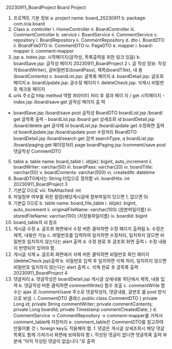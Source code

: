 20230911_BoardProject
Board Project
1. 프로젝트 기본 정보
   a. project name: board_20230911
   b. package: com.icia.board
2. Class
   a. controller
   i. HomeController
   ii. BoardController
   iii. CommentController
   b. service
   i. BoardService
   ii. CommentService
   c. repository
   i. BoardRepository
   ii. CommentRepository
   d. dto
   i. BoardDTO
   ii. BoardFileDTO
   iii. CommentDTO
   iv. PageDTO
   e. mapper
   i. board-mapper
   ii. comment-mapper
3. jsp
   a. index.jsp: 시작페이지(글작성, 목록출력을 위한 링크 있음)
   b. boardSave.jsp: 글작성 페이지
   20230911_BoardProject 2
   i. 글 작성 정보: 작성자(boardWriter), 글비밀번호(boardPass), 제목(boardTitle), 내
   용(boardContents)
   c. boardList.jsp: 글목록 페이지
   d. boardDetail.jsp: 글조회 페이지
   e. boardUpdate.jsp: 글수정 페이지
   f. deleteCheck.jsp: 삭제시 비밀번호 체크용 페이지
4. urls
   주소값 http method 역할 파라미터
   처리 후 결과 페이
   지
   / get 시작페이지 - index.jsp
   /board/save get
   글작성 페이지 출
   력
- boardSave.jsp
  /board/save post 글작성 BoardDTO boardList.jsp
  /board/ get 글목록 출력 - boardList.jsp
  /board get 상세조회 id boardDetail.jsp
  /board/delete get 글삭제 id boardList.jsp
  /board/update get 수정화면 출력 id boardUpdate.jsp
  /board/update post 수정처리 BoardDTO boardDetail.jsp
  /board/search get 검색 searchType, q boardList.jsp
  /board/paging get 페이징처리 page boardPaging.jsp
  /comment/save post 댓글작성 CommentDTO
5. table
   a. table name: board_table
   i. id(pk): bigint, auto_increment
   ii. boardWriter: varchar(50)
   iii. boardPass: varchar(20)
   iv. boardTitle: varchar(50)
   v. boardContents: varchar(500)
   vi. createdAt: datetime
1. BoardDTO에서는 String 타입으로 정의함
   vii. boardHits: int
   20230911_BoardProject 3
1. 기본값 0으로
   viii. fileAttached: int
1. 파일첨부 여부를 위한 컬럼(해당게시글에 첨부파일이 있으면 1, 없으면 0)
2. 기본값 0으로
   b. table name: board_file_table
   i. id(pk): bigint, auto_increment
   ii. originalFileName: varchar(100) (원본파일이름)
   iii. storedFileName: varchar(100) (저장용파일이름)
   iv. boardId: bigint
1. board_table의 id 참조
6. 게시글 수정
   a. 글조회 화면에서 수정 버튼 클릭하면 수정 페이지 출력됨
   b. 수정은 제목, 내용만 가능
   c. 비밀번호를 입력하여 일치하면 수정처리, 일치하지 않으면 비밀번호 일치하지 않는다는
   alert 출력
   d. 수정 완료 후 글조회 화면 출력
   i. 수정 내용이 반영되어 있어야 함.
7. 게시글 삭제
   a. 글조회 화면에서 삭제 버튼 클릭하면 비밀번호 확인 페이지(deleteCheck.jsp)출력
   b. 비밀번호 입력 후 일치하면 삭제 처리, 일치하지 않으면 비밀번호 일치하지 않는다는
   alert 출력
   c. 삭제 완료 후 글목록 출력
   20230911_BoardProject 4
8. 댓글처리
   a. 댓글작성은 boardDetail.jsp 게시글 상세내용 하단에서 제목, 내용 입력
   b. 댓글작성 버튼 클릭하면 commentWrite() 함수 호출
   c. commentWrite 함수는 ajax 로 /comment/save 주소로 댓글작성자, 댓글내용, 글번호
   를 post 방식으로 보냄.
   i. CommentDTO 클래스
   public class CommentDTO {
   private Long id;
   private String commentWriter;
   private commentContents;
   private Long boardId;
   private Timestamp commentCreatedDate;
   }
   d. CommentService → CommentRepository → comment-mapper를 거쳐서
   comment_table에 저장처리
   e. comment_table은 CommentDTO를 참고하여 만들어볼 것
   i. foreign key도 적용해야 함.
   f. 댓글은 게시글 상세조회시 해당 댓글 목록도 함께 가져가서 화면에 보여줘야 함
   i. 작성된 댓글이 없다면 댓글목록 출력 부분에 “아직 작성된 댓글이 없습니다.”로 출력